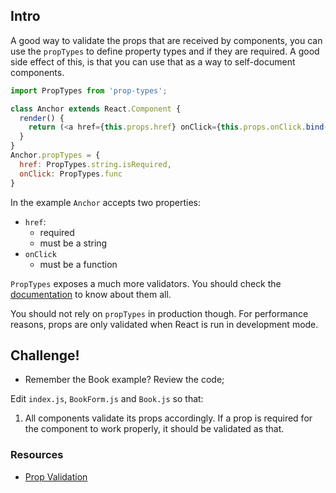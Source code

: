 ## Intro

A good way to validate the props that are received by components, you can use the `propTypes` to define property types and if they are required. A good side effect of this, is that you can use that as a way to self-document components.

```js
import PropTypes from 'prop-types';

class Anchor extends React.Component {
  render() {
    return (<a href={this.props.href} onClick={this.props.onClick.bind(this)} />);
  }
}
Anchor.propTypes = {
  href: PropTypes.string.isRequired,
  onClick: PropTypes.func
}
```

In the example `Anchor` accepts two properties:
  * `href`:
    * required
    * must be a string
  * `onClick`
    * must be a function

`PropTypes` exposes a much more validators. You should check the [documentation](https://facebook.github.io/react/docs/reusable-components.html#prop-validation) to know about them all.


You should not rely on `propTypes` in production though. For performance reasons, props are only validated when React is run in development mode.

## Challenge!

  * Remember the Book example? Review the code;

Edit `index.js`, `BookForm.js` and `Book.js` so that:
  1. All components validate its props accordingly. If a prop is required for the component to work properly, it should be validated as that.

### Resources

  * [Prop Validation](https://facebook.github.io/react/docs/reusable-components.html#prop-validation)
